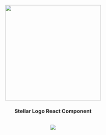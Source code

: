 <div align="center">
  <br/>
  <img src="https://res.cloudinary.com/stellaraf/image/upload/v1604277355/stellar-logo-gradient.svg" width="300" />
  <br/>
  <h3>Stellar Logo React Component</h3>
  <br/>
  <a href="https://github.com/stellaraf/logo/actions/workflows/quality.yml">
    <img src="https://img.shields.io/github/actions/workflow/status/stellaraf/logo/quality.yml?branch=main&color=%239100fa&event=push&style=for-the-badge" />
  </a>
  <br/>
  <br/>
</div>
